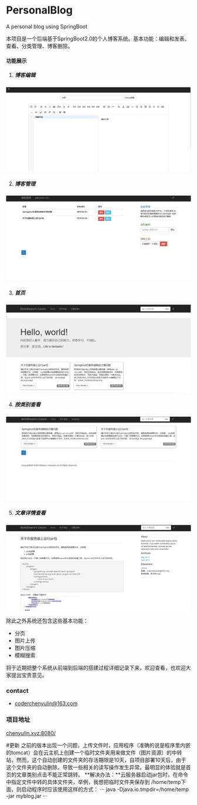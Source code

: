 # PersonalBlog
A personal blog using SpringBoot

本项目是一个后端基于SpringBoot2.0的个人博客系统。基本功能：编辑和发表、查看、分类管理、博客删除。

#### 功能展示
1. ##### 博客编辑
![编辑博客页面](./assets/img/编辑博客.png)

2. ##### 博客管理
![博客管理页面](./assets/img/博客管理.png)

3. ##### 首页
![首页页面](./assets/img/博客首页.png)

4. ##### 按类别查看
![按类别查看](./assets/img/博客按类别显示.png)

5. ##### 文章详情查看
![文章详情](./assets/img/文章详情.png)

除此之外系统还包含这些基本功能：
- 分页
- 图片上传
- 图片压缩
- 模糊搜索

将于近期把整个系统从前端到后端的搭建过程详细记录下来，欢迎查看，也欢迎大家提出宝贵意见。
### contact
- coderchenyulin@163.com
### 项目地址
[chenyulin.xyz:8080/](http://chenyulin.xyz:8080/ "陈玉林专利那")

#更新
之前的版本出现一个问题，上传文件时，应用程序（准确的说是程序里内嵌的tomcat）会在云主机上创建一个临时文件夹用来做文件（图片资源）的中转站，然而，这个自动创建的文件夹的存活期限是10天，自项目部署10天后，由于这个文件夹的自动删除，导致一些相关的读写操作发生异常。最明显的体验就是首页的文章类别点击不能正常跳转。
**解决办法：**云服务器启动jar包时，在命令中指定文件中转的具体文件夹，举例，我想把临时文件夹保存到 /home/temp下面，则启动程序时应该使用这样的方式：
···
java -Djava.io.tmpdir=/home/temp -jar myblog.jar
···
